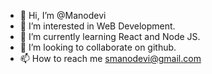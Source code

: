 - 👋 Hi, I’m @Manodevi
- 👀 I’m interested in WeB Development.
- 🌱 I’m currently learning React and Node JS.
- 💞️ I’m looking to collaborate on github.
- 📫 How to reach me smanodevi@gmail.com

<!---
Manodevi/Manodevi is a ✨ special ✨ repository because its `README.md` (this file) appears on your GitHub profile.
You can click the Preview link to take a look at your changes.
--->
